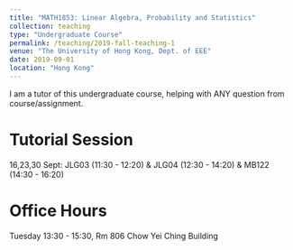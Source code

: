 ```yaml
---
title: "MATH1853: Linear Algebra, Probability and Statistics"
collection: teaching
type: "Undergraduate Course"
permalink: /teaching/2019-fall-teaching-1
venue: "The University of Hong Kong, Dept. of EEE"
date: 2019-09-01
location: "Hong Kong"
---
```


I am a tutor of this undergraduate course, helping with ANY question from course/assignment.

Tutorial Session
======
16,23,30 Sept: JLG03 (11:30 - 12:20) & JLG04 (12:30 - 14:20) & MB122 (14:30 - 16:20)

Office Hours
======
Tuesday 13:30 - 15:30, Rm 806 Chow Yei Ching Building


